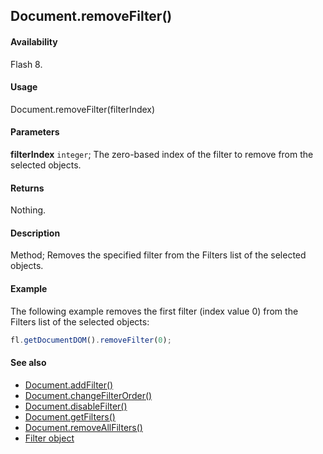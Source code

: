 ## Document.removeFilter()

#### Availability

Flash 8.

#### Usage

Document.removeFilter(filterIndex)

#### Parameters

**filterIndex** `integer`; The zero-based index of the filter to remove from the selected objects.

#### Returns

Nothing.

#### Description

Method; Removes the specified filter from the Filters list of the selected objects.

#### Example

The following example removes the first filter (index value 0) from the Filters list of the selected objects:

```javascript
fl.getDocumentDOM().removeFilter(0);
```

#### See also

- [Document.addFilter()](../Document_object/Document3.md)
- [Document.changeFilterOrder()](../Document_object/Document29.md)
- [Document.disableFilter()](../Document_object/Document47.md)
- [Document.getFilters()](../Document_object/Document79.md)
- [Document.removeAllFilters()](../Document_object/Document240.md)
- [Filter object](../Filter_object/Filter_summary.md)
